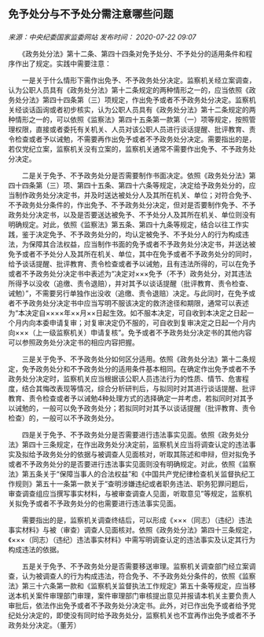 ## 免予处分与不予处分需注意哪些问题

### 

_来源：中央纪委国家监委网站_ _发布时间： 2020-07-22 09:07_

　　《政务处分法》第十二条、第四十四条对免予处分、不予处分的适用条件和程序作出了规定。实践中需要注意：

　　一是关于什么情形下需作出免予、不予政务处分决定。监察机关经立案调查，认为公职人员具有《政务处分法》第十二条规定的两种情形之一的，应当依照《政务处分法》第四十四条第（三）项规定，作出免予或者不予政务处分决定。监察机关经谈话函询或者初步核实，认为公职人员具有《政务处分法》第十二条规定的两种情形之一的，可以依照《监察法》第四十五条第一款第（一）项等规定，按照管理权限，直接或者委托有关机关、人员对该公职人员进行谈话提醒、批评教育、责令检查或者予以诫勉，不需要再作出免予或者不予政务处分决定。需要指出的是，若仅党纪立案，监察机关没有立案的，监察机关通常不需要作出免予、不予政务处分决定。

　　二是关于免予、不予政务处分是否需要制作书面决定。依照《政务处分法》第四十四条第（三）项、第四十五条、第四十六条等规定，决定给予政务处分的，应当制作政务处分决定书，并及时送达被处分人及其所在机关、单位；对符合免予、不予政务处分条件的，作出免予、不予政务处分决定，但对是否要制作免予、不予政务处分决定书，以及是否要送达被免予、不予处分人及其所在机关、单位则没有明确规定。对此，依照《监察法》第五条、第四十九条等规定，结合以往工作实践，鉴于决定免予、不予政务处分的，均认定被免予、不予处分人的行为构成违法，为保障其合法权益，应当制作书面的免予或者不予政务处分决定书，并送达被免予或者不予处分人及其所在机关、单位，其中在免予或者不予政务处分的同时，给予谈话提醒、批评教育、责令检查或者予以诫勉，且有违法所得的，可以在免予或者不予政务处分决定书中表述为“决定对×××免予（不予）政务处分，对其违法所得予以没收（追缴、责令退赔），并对其予以谈话提醒（批评教育、责令检查、诫勉）”，不需要另行单独作出没收（追缴、责令退赔）决定。与此同时，在免予或者不予政务处分决定书中应当写明不服该决定的救济途径和期限，通常可以表述为“本决定自××××年××月××日起生效。如不服本决定，可自收到本决定之日起一个月内向本委申请复审；对复审决定仍不服的，可自收到复审决定之日起一个月内向×××（上一级监察机关）申请复核”。免予或者不予政务处分决定书的其他内容可以参照政务处分决定书的相应内容把握。

　　三是关于免予、不予政务处分如何区分适用。依照《政务处分法》第十二条规定，免予政务处分和不予政务处分的适用条件基本相同。在确定作出免予或者不予政务处分决定时，监察机关应当根据该公职人员违法行为的性质、情节、危害程度，结合其悔改表现等情况，综合分析研判后，与拟同时对其进行谈话提醒、批评教育、责令检查或者予以诫勉4种处理方式的选择确定一并考虑，若拟同时对其予以诫勉的，一般可以免予政务处分；若拟同时对其予以谈话提醒（批评教育、责令检查）的，一般可以不予政务处分。

　　四是关于免予、不予政务处分是否需要进行违法事实见面。依照《政务处分法》第四十三条规定，在作出政务处分决定前，监察机关应当将调查认定的违法事实及拟给予政务处分的依据与被调查人见面核对，听取其陈述和申辩，但对拟免予或者不予政务处分的是否要进行违法事实见面则没有明确规定。对此，依照《监察法》第五条关于“保障当事人的合法权益”和《中国共产党纪律检查机关监督执纪工作规则》第五十一条第一款关于“查明涉嫌违纪或者职务违法、职务犯罪问题后，审查调查组应当撰写事实材料，与被审查调查人见面，听取意见”等规定，监察机关拟免予或者不予政务处分的也需要进行违法事实见面。

　　需要指出的是，监察机关调查终结后，可以形成《×××（同志）（违纪）违法事实材料》与被（审查）调查人见面核对。依照《政务处分法》第四十三条规定，《×××（同志）（违纪）违法事实材料》中需写明调查认定的违法事实及认定其行为构成违法的依据。

　　五是关于免予、不予政务处分是否需要移送审理。监察机关调查部门经立案调查，认为被调查人的行为构成违法，符合免予、不予政务处分条件的，依照《监察法》第三十六条第一款和《监察机关监督执法工作规定》第五十条等规定，应当移送本机关案件审理部门审理，案件审理部门审核提出意见并报请本机关主要负责人审批后，依法作出免予或者不予政务处分决定书。此外，对已作出免予或者给予党纪处分决定的，即使没有同时给予政务处分，监察机关也不宜再作出免予或者不予政务处分决定。（董芳）